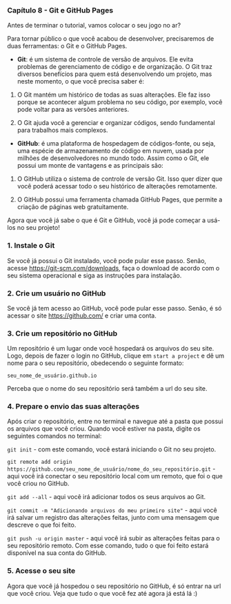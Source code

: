 ### Capítulo 8 - Git e GitHub Pages

Antes de terminar o tutorial, vamos colocar o seu jogo no ar?

Para tornar público o que você acabou de desenvolver, precisaremos de duas ferramentas: o Git e o GitHub Pages.

- **Git**: é um sistema de controle de versão de arquivos. Ele evita problemas de gerenciamento de código e de organização.
O Git traz diversos benefícios para quem está desenvolvendo um projeto, mas neste momento, o que você precisa saber é:

1. O Git mantém um histórico de todas as suas alterações. Ele faz isso porque se acontecer algum problema no seu código, por exemplo, você pode voltar para as versões anteriores.

2. O Git ajuda você a gerenciar e organizar códigos, sendo fundamental para trabalhos mais complexos.

- **GitHub**: é uma plataforma de hospedagem de códigos-fonte, ou seja, uma espécie de armazenamento de código em nuvem, usada por milhões de desenvolvedores no mundo todo. Assim como o Git, ele possui um monte de vantagens e as principais são:

1. O GitHub utiliza o sistema de controle de versão Git. Isso quer dizer que você poderá acessar todo o seu histórico de alterações remotamente.

2. O GitHub possui uma ferramenta chamada GitHub Pages, que permite a criação de páginas web gratuitamente.

Agora que você já sabe o que é Git e GitHub, você já pode começar a usá-los no seu projeto!

### 1. Instale o Git
Se você já possui o Git instalado, você pode pular esse passo. Senão, acesse https://git-scm.com/downloads, faça o download de acordo com o seu sistema operacional e siga as instruções para instalação.

### 2. Crie um usuário no GitHub
Se você já tem acesso ao GitHub, você pode pular esse passo. Senão, é só acessar o site https://github.com/ e criar uma conta.

### 3. Crie um repositório no GitHub
Um repositório é um lugar onde você hospedará os arquivos do seu site. Logo, depois de fazer o login no GitHub, clique em `start a project` e dê um nome para o seu repositório, obedecendo o seguinte formato:

```seu_nome_de_usuário.github.io```

Perceba que o nome do seu repositório será também a url do seu site.

### 4. Prepare o envio das suas alterações
Após criar o repositório, entre no terminal e navegue até a pasta que possui os arquivos que você criou. 
Quando você estiver na pasta, digite os seguintes comandos no terminal:

`git init` - com este comando, você estará iniciando o Git no seu projeto.

`git remote add origin https://github.com/seu_nome_de_usuário/nome_do_seu_repositório.git` - aqui você irá conectar o seu repositório local com um remoto, que foi o que você criou no GitHub.

`git add --all` - aqui você irá adicionar todos os seus arquivos ao Git.

`git commit -m "Adicionando arquivos do meu primeiro site"` - aqui você irá salvar um registro das alterações feitas, junto com uma mensagem que descreve o que foi feito.

`git push -u origin master` - aqui você irá subir as alterações feitas para o seu repositório remoto. Com esse comando, tudo o que foi feito estará disponível na sua conta do GitHub.

### 5. Acesse o seu site
Agora que você já hospedou o seu repositório no GitHub, é só entrar na url que você criou. Veja que tudo o que você fez até agora já está lá :)